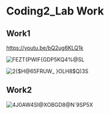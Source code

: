 # Coding2_Lab Work
## Work1

https://youtu.be/bQ2ug6KLQ1k

![FEZT{PW`IF`{GDP5KQ4%@SL](https://user-images.githubusercontent.com/118484191/225315350-1e12c241-8ac8-4ee9-8fc0-871705a7397a.png)

![2{$H@65FRUW_ }OLH8$Q)3S](https://user-images.githubusercontent.com/118484191/225315388-601e1935-2a04-4b0c-b212-fbf16f3c1ffe.png)

## Work2

![4J0AW4SI@XOBGD8@N`9SP5X](https://user-images.githubusercontent.com/118484191/225320732-918c3b1d-dc77-4693-935c-0f3bd2fdafcd.png)
